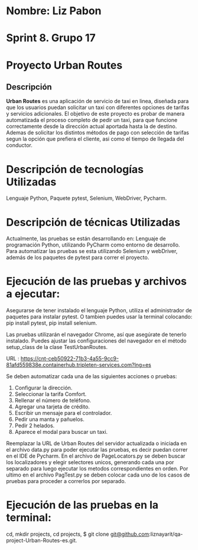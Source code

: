 # Nombre: Liz Pabon
# Sprint 8. Grupo 17

# Proyecto Urban Routes

## Descripción  
**Urban Routes** es una aplicación de servicio de taxi en linea, diseñada para que los usuarios puedan 
solicitar un taxi con diferentes opciones de tarifas y servicios adicionales. 
El objetivo de este proyecto es probar de manera automatizada el proceso completo de pedir un taxi,
para que funcione correctamente desde la dirección actual aportada hasta la de destino.
Ademas de solicitar los distintos métodos de pago con selección de tarifas segun la opción que prefiera 
el cliente, asi como el tiempo de llegada del conductor.

# Descripción de tecnologías Utilizadas
  Lenguaje Python,
  Paquete pytest,
  Selenium,
  WebDriver,
  Pycharm.

# Descripción de técnicas Utilizadas
Actualmente, las pruebas se están desarrollando en:
Lenguaje de programación Python, utilizando PyCharm como entorno de desarrollo. 
Para automatizar las pruebas se esta utilizando Selenium y webDriver, además de 
los paquetes de pytest para correr el proyecto.

# Ejecución de las pruebas y archivos a ejecutar:
Asegurarse de tener instalado el lenguaje Python, utiliza el administrador de paquetes 
para instalar pytest.
O tambien puedes usar la terminal colocando: 
pip install pytest, 
pip install selenium. 

Las pruebas utilizarán el navegador Chrome, así que asegúrate de tenerlo instalado.
Puedes ajustar las configuraciones del navegador en el método setup_class de la 
clase TestUrbanRoutes.

URL : https://cnt-ceb50922-71b3-4a55-9cc9-81afd559838e.containerhub.tripleten-services.com?lng=es

Se deben automatizar cada una de las siguientes acciones o pruebas:
1. Configurar la dirección.
2. Seleccionar la tarifa Comfort.
3. Rellenar el número de teléfono.
4. Agregar una tarjeta de crédito. 
5. Escribir un mensaje para el controlador.
6. Pedir una manta y pañuelos.
7. Pedir 2 helados.
8. Aparece el modal para buscar un taxi.

Reemplazar la URL de Urban Routes del servidor actualizada o iniciada en el archivo data.py
para poder ejecutar las pruebas, es decir puedan correr en el IDE de Pycharm.
En el archivo de PageLocators.py se deben buscar los localizadores y elegir selectores unicos, 
generando cada una por separado para luego ejecutar los metodos correspondientes en orden.
Por ultimo en el archivo PagTest.py se deben colocar cada uno de los casos de pruebas para 
proceder a correrlos por separado. 


# Ejecución de las pruebas en la terminal:
cd,
mkdir projects,
cd projects,
$ git clone git@github.com:liznayarit/qa-project-Urban-Routes-es.git.

